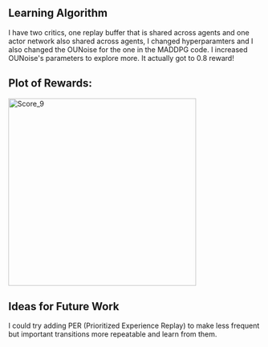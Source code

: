 
## Learning Algorithm
I have two critics, one replay buffer that is shared across agents and one actor network also shared across agents, I changed hyperparamters and I also changed the OUNoise for the one in the MADDPG code. I increased OUNoise's parameters to explore more. It actually got to 0.8 reward!

## Plot of Rewards:
<img width="374" alt="Score_9" src="https://github.com/alejandro-armenta/Tennis/assets/81542828/fc279dd5-7bca-4d5e-b6da-4c1e19ef3606">

## Ideas for Future Work
I could try adding PER (Prioritized Experience Replay) to make less frequent but important transitions more repeatable and learn from them.
